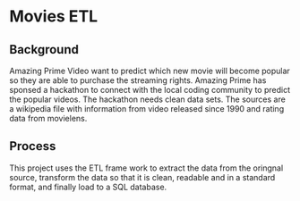 # Movies ETL
## Background
Amazing Prime Video want to predict which new movie will become popular so they are able to purchase the streaming rights. Amazing Prime has sponsed a hackathon to connect with the local coding community to predict the popular videos. The hackathon needs clean data sets. The sources are a wikipedia file with information from video released since 1990 and rating data from movielens.

## Process
This project uses the ETL frame work to extract the data from the oringnal source, transform the data so that it is clean, readable and in a standard format, and finally load to a SQL database. 
